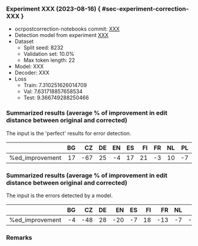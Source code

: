 ### Experiment XXX (2023-08-16) { #sec-experiment-correction-XXX }

* ocrpostcorrection-notebooks commit: [XXX](XXX)
* Detection model from experiment [XXX](XXX)
* Dataset
    * Split seed: 8232
    * Validation set: 10.0%
    * Max token length: 22
* Model: XXX
* Decoder: XXX
* Loss
    * Train: 7.310251626014709
    * Val: 7.631718857658534
    * Test: 9.366749288250466

### Summarized results (average % of improvement in edit distance between original and corrected)

The input is the 'perfect' results for error detection.

|                 |   BG |   CZ |   DE |   EN |   ES |   FI |   FR |   NL |   PL |   SL |
|:----------------|-----:|-----:|-----:|-----:|-----:|-----:|-----:|-----:|-----:|-----:|
| %ed_improvement |   17 |  -67 |   25 |   -4 |   17 |   21 |   -3 |   10 |   -7 |  -32 |

### Summarized results (average % of improvement in edit distance between original and corrected)

The input is the errors detected by a model.

|                 |   BG |   CZ |   DE |   EN |   ES |   FI |   FR |   NL |   PL |   SL |
|:----------------|-----:|-----:|-----:|-----:|-----:|-----:|-----:|-----:|-----:|-----:|
| %ed_improvement |   -4 |  -48 |   28 |  -20 |   -7 |   18 |  -13 |   -7 |  -15 |  -47 |

### Remarks
